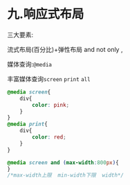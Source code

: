 # 九.响应式布局

三大要素:

流式布局(百分比)+弹性布局  and   not   only   ,

媒体查询:`@media`

丰富媒体查询`screen`  `print`  `all`



```css
@media screen{
    div{
        color: pink;
    }
}
@media print{
    div{
        color: red;
    }
}
```

```css
@media screen and (max-width:800px){
}
/*max-width上限  min-width下限  width*/
```
